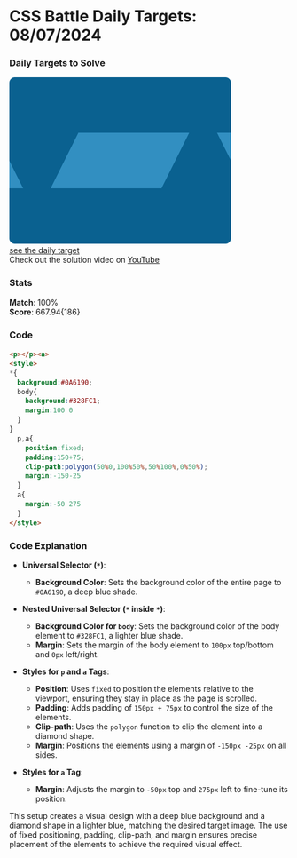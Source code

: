 # CSS Battle Daily Targets: 08/07/2024

### Daily Targets to Solve

![picture of daily target](./images/08.png)  
[see the daily target](https://cssbattle.dev/play/IjQ3t91pTlMbsuLMT6je)  
Check out the solution video on [YouTube](https://www.youtube.com/watch?v=gg5nQjXmXik)

### Stats

**Match**: 100%  
**Score**: 667.94{186}

### Code

```html
<p></p><a>
<style>
*{
  background:#0A6190;
  body{
    background:#328FC1;
    margin:100 0
  }
}
  p,a{
    position:fixed;
    padding:150+75;
    clip-path:polygon(50%0,100%50%,50%100%,0%50%);
    margin:-150-25
  }
  a{
    margin:-50 275
  }
</style>
```

### Code Explanation

- **Universal Selector (`*`)**:
  - **Background Color**: Sets the background color of the entire page to `#0A6190`, a deep blue shade.

- **Nested Universal Selector (`*` inside `*`)**:
  - **Background Color for `body`**: Sets the background color of the body element to `#328FC1`, a lighter blue shade.
  - **Margin**: Sets the margin of the body element to `100px` top/bottom and `0px` left/right.

- **Styles for `p` and `a` Tags**:
  - **Position**: Uses `fixed` to position the elements relative to the viewport, ensuring they stay in place as the page is scrolled.
  - **Padding**: Adds padding of `150px + 75px` to control the size of the elements.
  - **Clip-path**: Uses the `polygon` function to clip the element into a diamond shape.
  - **Margin**: Positions the elements using a margin of `-150px -25px` on all sides.

- **Styles for `a` Tag**:
  - **Margin**: Adjusts the margin to `-50px` top and `275px` left to fine-tune its position.

This setup creates a visual design with a deep blue background and a diamond shape in a lighter blue, matching the desired target image. The use of fixed positioning, padding, clip-path, and margin ensures precise placement of the elements to achieve the required visual effect.